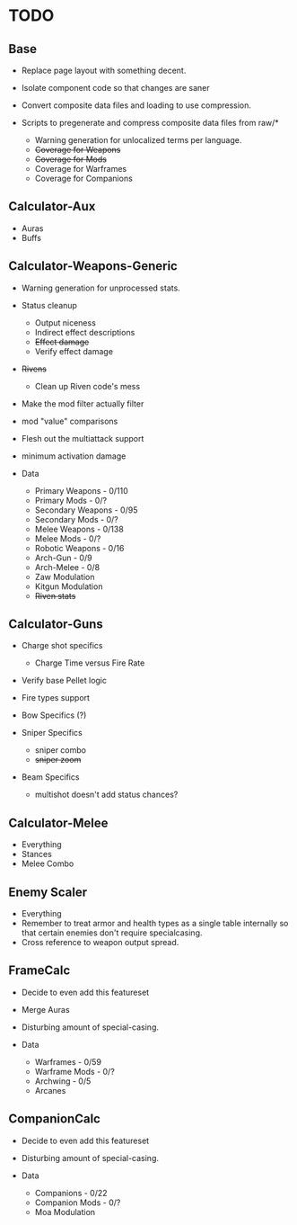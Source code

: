 # TODO

## Base

-   Replace page layout with something decent.

-   Isolate component code so that changes are saner

-   Convert composite data files and loading to use compression.

-   Scripts to pregenerate and compress composite data files from raw/\*

    -   Warning generation for unlocalized terms per language.
    -   ~~Coverage for Weapons~~
    -   ~~Coverage for Mods~~
    -   Coverage for Warframes
    -   Coverage for Companions

## Calculator-Aux

-   Auras
-   Buffs

## Calculator-Weapons-Generic

-   Warning generation for unprocessed stats.

-   Status cleanup
    -   Output niceness
    -   Indirect effect descriptions
    -   ~~Effect damage~~
    -   Verify effect damage
    
-   ~~Rivens~~
    -   Clean up Riven code's mess
    
-   Make the mod filter actually filter

-   mod "value" comparisons

-   Flesh out the multiattack support

-   minimum activation damage

-   Data
    -   Primary Weapons - 0/110
    -   Primary Mods - 0/?
    -   Secondary Weapons - 0/95
    -   Secondary Mods - 0/?
    -   Melee Weapons - 0/138
    -   Melee Mods - 0/?
    -   Robotic Weapons - 0/16
    -   Arch-Gun - 0/9
    -   Arch-Melee - 0/8
    -   Zaw Modulation
    -   Kitgun Modulation
    -   ~~Riven stats~~

## Calculator-Guns

-   Charge shot specifics
    -   Charge Time versus Fire Rate

-   Verify base Pellet logic

-   Fire types support

-   Bow Specifics (?)

-   Sniper Specifics

    -   sniper combo
    -   ~~sniper zoom~~

-   Beam Specifics
    -   multishot doesn't add status chances?

## Calculator-Melee

-   Everything
-   Stances
-   Melee Combo

## Enemy Scaler

-   Everything
-   Remember to treat armor and health types as a single table internally so that certain enemies don't require specialcasing.
-   Cross reference to weapon output spread.

## FrameCalc

-   Decide to even add this featureset

-   Merge Auras

-   Disturbing amount of special-casing.

-   Data
    -   Warframes - 0/59
    -   Warframe Mods - 0/?
    -   Archwing - 0/5
    -   Arcanes

## CompanionCalc

-   Decide to even add this featureset

-   Disturbing amount of special-casing.

-   Data
    -   Companions - 0/22
    -   Companion Mods - 0/?
    -   Moa Modulation
